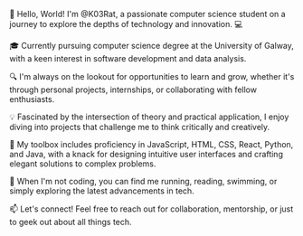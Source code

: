 👋 Hello, World! I'm @K03Rat, a passionate computer science student on a journey to explore the depths of technology and innovation. 💻

🎓 Currently pursuing computer science degree at the University of Galway, with a keen interest in software development and data analysis.

🔍 I'm always on the lookout for opportunities to learn and grow, whether it's through personal projects, internships, or collaborating with fellow enthusiasts.

💡 Fascinated by the intersection of theory and practical application, I enjoy diving into projects that challenge me to think critically and creatively.

🚀 My toolbox includes proficiency in JavaScript, HTML, CSS, React, Python, and Java, with a knack for designing intuitive user interfaces and crafting elegant solutions to complex problems.

🌟 When I'm not coding, you can find me running, reading, swimming, or simply exploring the latest advancements in tech.

📫 Let's connect! Feel free to reach out for collaboration, mentorship, or just to geek out about all things tech.

